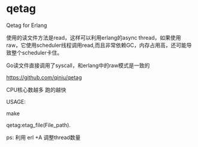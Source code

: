 # qetag
Qetag for Erlang

使用的读文件方法是read，这样可以利用erlang的async thread，如果使用raw，它使用scheduler线程调用read,而且非常依赖GC，内存占用高，还可能导致整个scheduler卡住。

Go读文件直接调用了syscall，和erlang中的raw模式是一致的

https://github.com/qiniu/qetag

CPU核心数越多 跑的越快


USAGE:

make

qetag:etag_file(File_path).

ps: 利用 erl +A 调整thread数量

